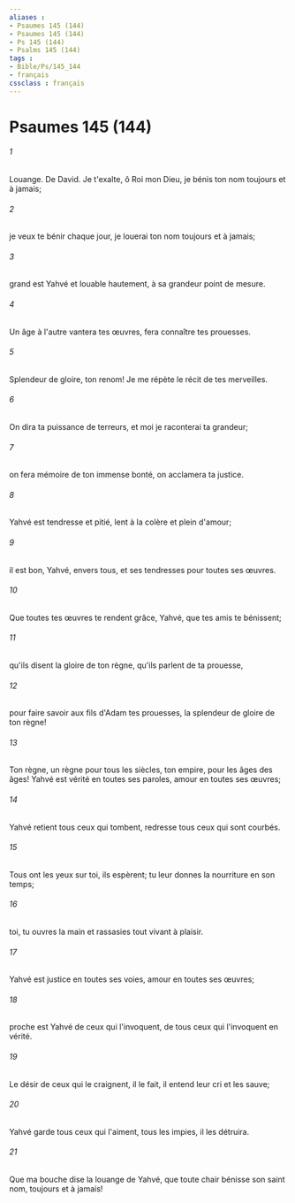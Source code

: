 ```yaml
---
aliases : 
- Psaumes 145 (144)
- Psaumes 145 (144)
- Ps 145 (144)
- Psalms 145 (144)
tags : 
- Bible/Ps/145_144
- français
cssclass : français
---
```


# Psaumes 145 (144)

###### 1
Louange. De David. Je t'exalte, ô Roi mon Dieu, je bénis ton nom toujours et à jamais;
###### 2
je veux te bénir chaque jour, je louerai ton nom toujours et à jamais;
###### 3
grand est Yahvé et louable hautement, à sa grandeur point de mesure.
###### 4
Un âge à l'autre vantera tes œuvres, fera connaître tes prouesses.
###### 5
Splendeur de gloire, ton renom! Je me répète le récit de tes merveilles.
###### 6
On dira ta puissance de terreurs, et moi je raconterai ta grandeur;
###### 7
on fera mémoire de ton immense bonté, on acclamera ta justice.
###### 8
Yahvé est tendresse et pitié, lent à la colère et plein d'amour;
###### 9
il est bon, Yahvé, envers tous, et ses tendresses pour toutes ses œuvres.
###### 10
Que toutes tes œuvres te rendent grâce, Yahvé, que tes amis te bénissent;
###### 11
qu'ils disent la gloire de ton règne, qu'ils parlent de ta prouesse,
###### 12
pour faire savoir aux fils d'Adam tes prouesses, la splendeur de gloire de ton règne!
###### 13
Ton règne, un règne pour tous les siècles, ton empire, pour les âges des âges! Yahvé est vérité en toutes ses paroles, amour en toutes ses œuvres;
###### 14
Yahvé retient tous ceux qui tombent, redresse tous ceux qui sont courbés.
###### 15
Tous ont les yeux sur toi, ils espèrent; tu leur donnes la nourriture en son temps;
###### 16
toi, tu ouvres la main et rassasies tout vivant à plaisir.
###### 17
Yahvé est justice en toutes ses voies, amour en toutes ses œuvres;
###### 18
proche est Yahvé de ceux qui l'invoquent, de tous ceux qui l'invoquent en vérité.
###### 19
Le désir de ceux qui le craignent, il le fait, il entend leur cri et les sauve;
###### 20
Yahvé garde tous ceux qui l'aiment, tous les impies, il les détruira.
###### 21
Que ma bouche dise la louange de Yahvé, que toute chair bénisse son saint nom, toujours et à jamais!
